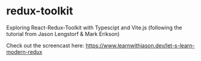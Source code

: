 # redux-toolkit
Exploring React-Redux-Toolkit with Typescipt and Vite.js (following the tutorial from Jason Lengstorf &amp; Mark Erikson)

Check out the screencast here: https://www.learnwithjason.dev/let-s-learn-modern-redux
